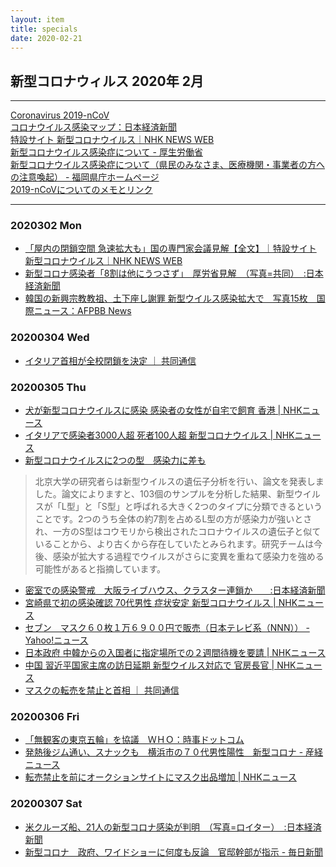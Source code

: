 ```yaml
---
layout: item
title: specials
date: 2020-02-21
---
```

## 新型コロナウィルス 2020年 2月

---
[Coronavirus 2019-nCoV](https://gisanddata.maps.arcgis.com/apps/opsdashboard/index.html#/bda7594740fd40299423467b48e9ecf6)<br>
[コロナウイルス感染マップ：日本経済新聞](https://vdata.nikkei.com/newsgraphics/coronavirus-world-map/)<br>
[特設サイト 新型コロナウイルス｜NHK NEWS WEB](https://www3.nhk.or.jp/news/special/coronavirus/?utm_int=all_contents_free-space_001)<br>
[新型コロナウイルス感染症について - 厚生労働省](https://www.mhlw.go.jp/stf/seisakunitsuite/bunya/0000164708_00001.html)<br>
[新型コロナウイルス感染症について（県民のみなさま、医療機関・事業者の方への注意喚起） - 福岡県庁ホームページ](http://www.pref.fukuoka.lg.jp/contents/bukan.html)<br>
[2019-nCoVについてのメモとリンク](http://minato.sip21c.org/2019-nCoV-im3r.html)<br>

---

### 2020302 Mon
- [「屋内の閉鎖空間 急速拡大も」国の専門家会議見解【全文】｜特設サイト 新型コロナウイルス｜NHK NEWS WEB]( https://www3.nhk.or.jp/news/special/coronavirus/view/)
- [新型コロナ感染者「8割は他にうつさず」　厚労省見解　（写真=共同）　:日本経済新聞](https://www.nikkei.com/article/DGXMZO56252770R00C20A3CE0000/)
- [韓国の新興宗教教祖、土下座し謝罪 新型ウイルス感染拡大で　写真15枚　国際ニュース：AFPBB News](https://www.afpbb.com/articles/-/3271202)

### 20200304 Wed
- [イタリア首相が全校閉鎖を決定 ｜ 共同通信](https://this.kiji.is/607922137407259745)

### 20200305 Thu
- [犬が新型コロナウイルスに感染 感染者の女性が自宅で飼育 香港 | NHKニュース](https://www3.nhk.or.jp/news/html/20200305/k10012314251000.html)
- [イタリアで感染者3000人超 死者100人超 新型コロナウイルス | NHKニュース](https://www3.nhk.or.jp/news/html/20200305/k10012314271000.html)
- [新型コロナウイルスに2つの型　感染力に差も](https://news.tv-asahi.co.jp/news_international/articles/000178040.html)
>北京大学の研究者らは新型ウイルスの遺伝子分析を行い、論文を発表しました。論文によりますと、103個のサンプルを分析した結果、新型ウイルスが「L型」と「S型」と呼ばれる大きく2つのタイプに分類できるということです。2つのうち全体の約7割を占めるL型の方が感染力が強いとされ、一方のS型はコウモリから検出されたコロナウイルスの遺伝子と似ていることから、より古くから存在していたとみられます。研究チームは今後、感染が拡大する過程でウイルスがさらに変異を重ねて感染力を強める可能性があると指摘しています。
- [密室での感染警戒　大阪ライブハウス、クラスター連鎖か　　:日本経済新聞](https://www.nikkei.com/article/DGXMZO56410710V00C20A3AC1000/)
- [宮崎県で初の感染確認 70代男性 症状安定 新型コロナウイルス | NHKニュース](https://www3.nhk.or.jp/news/html/20200304/k10012313961000.html)
- [セブン　マスク６０枚１万６９００円で販売（日本テレビ系（NNN）） - Yahoo!ニュース](https://headlines.yahoo.co.jp/videonews/nnn?a=20200305-00000272-nnn-bus_all)
- [日本政府 中韓からの入国者に指定場所での２週間待機を要請 | NHKニュース](https://www3.nhk.or.jp/news/html/20200305/k10012315841000.html)
- [中国 習近平国家主席の訪日延期 新型ウイルス対応で 官房長官 | NHKニュース](https://www3.nhk.or.jp/news/html/20200305/k10012315331000.html)
- [マスクの転売を禁止と首相 ｜ 共同通信](https://this.kiji.is/608254373370283105)

### 20200306 Fri
- [「無観客の東京五輪」を協議　ＷＨＯ：時事ドットコム](https://www.jiji.com/jc/article?k=2020030601323&g=spo)
- [発熱後ジム通い、スナックも　横浜市の７０代男性陽性　新型コロナ - 産経ニュース](https://www.sankei.com/life/news/200306/lif2003060096-n1.html)
- [転売禁止を前にオークションサイトにマスク出品増加 | NHKニュース](https://www3.nhk.or.jp/news/html/20200306/k10012316301000.html)

### 20200307 Sat
- [米クルーズ船、21人の新型コロナ感染が判明　（写真=ロイター）　:日本経済新聞](https://www.nikkei.com/article/DGXMZO56522880X00C20A3000000/)
- [新型コロナ　政府、ワイドショーに何度も反論　官邸幹部が指示 - 毎日新聞](https://mainichi.jp/articles/20200307/ddm/002/010/087000c)

